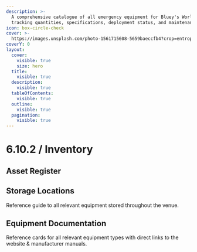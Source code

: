 ```yaml
---
description: >-
  A comprehensive catalogue of all emergency equipment for Bluey's World,
  tracking quantities, specifications, deployment status, and maintenance needs.
icon: box-circle-check
cover: >-
  https://images.unsplash.com/photo-1561715608-5659baeccfb4?crop=entropy&cs=srgb&fm=jpg&ixid=M3wxOTcwMjR8MHwxfHNlYXJjaHw1fHxlbWVyZ2VuY3klMjBleGl0fGVufDB8fHx8MTc0Njc2NjQ2M3ww&ixlib=rb-4.1.0&q=85
coverY: 0
layout:
  cover:
    visible: true
    size: hero
  title:
    visible: true
  description:
    visible: true
  tableOfContents:
    visible: true
  outline:
    visible: true
  pagination:
    visible: true
---
```


# 6.10.2 / Inventory

## Asset Register

## Storage Locations

Reference guide to all relevant equipment stored throughout the venue.

## Equipment Documentation

Reference cards for all relevant equipment types with direct links to the website & manufacturer manuals.

